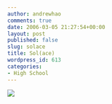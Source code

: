 ```yaml
---
author: andrewhao
comments: true
date: 2006-03-05 21:27:54+00:00
layout: post
published: false
slug: solace
title: Sol(ace)
wordpress_id: 613
categories:
- High School
---
```


![](http://www.g9labs.com/img/blog/header/Solace-(Refuge).jpg)
